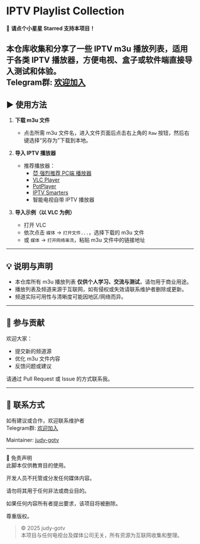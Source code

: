 # IPTV Playlist Collection

🌟 **请点个小星星 Starred 支持本项目！**

本仓库收集和分享了一些 IPTV m3u 播放列表，适用于各类 IPTV 播放器，方便电视、盒子或软件端直接导入测试和体验。  
Telegram群: [欢迎加入](https://t.me/GPT_858)
---

## ▶️ 使用方法

1. **下载 m3u 文件**
   - 点击所需 m3u 文件名，进入文件页面后点击右上角的 `Raw` 按钮，然后右键选择“另存为”下载到本地。

2. **导入 IPTV 播放器**
   - 推荐播放器：
     - [😈 强烈推荐 PC端 播放器](https://github.com/CharmingCheung/CharmingTVBox/releases)
     - [VLC Player](https://www.videolan.org/vlc/)
     - [PotPlayer](https://potplayer.daum.net/)
     - [IPTV Smarters](https://www.iptvsmarters.com/)
     - 智能电视自带 IPTV 播放器

3. **导入示例（以 VLC 为例）**
   - 打开 VLC
   - 依次点击 `媒体` → `打开文件...`，选择下载的 m3u 文件
   - 或 `媒体` → `打开网络串流`，粘贴 m3u 文件中的链接地址

---

## 💡 说明与声明

- 本仓库所有 m3u 播放列表 **仅供个人学习、交流与测试**，请勿用于商业用途。
- 播放列表及频道来源于互联网，如有侵权或失效请联系维护者删除或更新。
- 频道实际可用性与清晰度可能因地区/网络而异。

---

## 🙌 参与贡献

欢迎大家：
- 提交新的频道源
- 优化 m3u 文件内容
- 反馈问题或建议

请通过 Pull Request 或 Issue 的方式联系我。

---

## 📧 联系方式

如有建议或合作，欢迎联系维护者  
Telegram群: [欢迎加入](https://t.me/GPT_858)

Maintainer: [judy-gotv](mailto:mytv_super@outlook.com)

---

📝 免责声明  
此脚本仅供教育目的使用。

开发人员不托管或分发任何媒体内容。

请勿将其用于任何非法或商业目的。

如果任何内容所有者提出要求，该项目将被删除。

尊重版权。

> © 2025 judy-gotv  
> 本项目与任何电视台及媒体公司无关，所有资源为互联网收集和整理。
